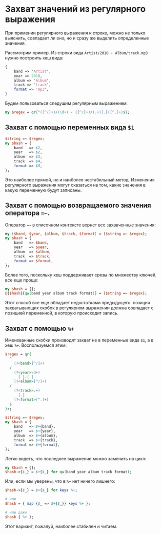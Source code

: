 Захват значений из регулярного выражения
========================================

При примении регулярного выражения к строке, можно не только выяснить, совпадает ли оно, но и сразу же выделить определенные значения.

Рассмотрим пример. Из строки вида `Artist/2010 - Album/track.mp3` нужно построить хеш вида:

```perl
{
    band => 'Artist',
    year => 2010,
    album => 'Album',
    track => 'track',
    format => 'mp3',
}
```

Будем пользоваться следущим регулярным выражением:

```perl
my $regex = qr{^([^/]+)/(\d+) - ([^/]+)/(.+)[.]([^.]+)$};
```

Захват с помощью переменных вида `$1`
-------------------------------------

```perl
$string =~ $regex;
my $hash = {
    band   => $1,
    year   => $2,
    album  => $3,
    track  => $4,
    format => $5,
};
```

Это наиболее прямой, но и наиболее нестабильный метод. Изменения регулярного выражения могут сказаться на том, какие значения в какую переменную будут записаны.

Захват с помощью возвращаемого значения оператора `=~`.
-------------------------------------------------------

Оператор `=~` в списочном контексте вернет все захваченные значения:

```perl
my ($band, $year, $album, $track, $format) = ($string =~ $regex);
my $hash = {
    band   => $band,
    year   => $year,
    album  => $album,
    track  => $track,
    format => $format,
};
```
Более того, поскольку хеш поддерживает срезы по множеству ключей, все еще проще:

```perl
my $hash = {};
@{$hash}{qw(band year album track format)} = ($string =~ $regex);
```

Этот способ все еще обладает недостатками предыдущего: позиция захватывающих скобок в регулярном выражении должна совпадает с позицией переменной, в которую происходит запись.

Захват с помощью `%+`
---------------------

Именованные скобки производят захват не в переменные вида `$1`, а в хеш `%+`. Воспользуемся этим:

```perl
$regex = qr{
  ^
    (?<band>[^/]+)
  /
    (?<year>\d+)
      [ ]-[ ]
    (?<album>[^/]+)
  /
    (?<track>.+)
      [.]
    (?<format>[^.]+)
  $
}x;

$string =~ $regex;
my $hash = {
    band   => $+{band},
    year   => $+{year},
    album  => $+{album},
    track  => $+{track},
    format => $+{format},
};
```

Легко видеть, что последнее выражение можно заменить на цикл:

```perl
my $hash = {};
$hash->{$_} = $+{$_} for qw(band year album track format);
```

Или, если мы уверены, что в `%+` нет ничего лишнего:

```perl
$hash->{$_} = $+{$_} for keys %+;

# или
$hash = { map {$_ => $+{$_}} keys %+ };

# или даже
$hash { %+ };
```

Этот вариант, пожалуй, наиболее стабилен и читаем.
